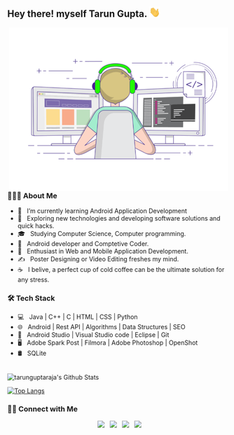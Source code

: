 
        
<h2> Hey there! myself Tarun Gupta. <img src="Hi.gif" width="25"></h2>
<img align="right" alt="GIF" src="gif3.gif" width="500"/>

<h3> 👨🏻‍💻 About Me </h3>

- 🔭 &nbsp; I’m currently learning Android Application Development
- 🤔 &nbsp; Exploring new technologies and developing software solutions and quick hacks.
- 🎓 &nbsp; Studying Computer Science, Computer programming.
- 💼 &nbsp; Android developer and Comptetive Coder.
- 🌱 &nbsp; Enthusiast in Web and Mobile Application Development.
- ✍️ &nbsp; Poster Designing or Video Editing freshes my mind.
- ☕ &nbsp; I belive, a perfect cup of cold coffee can be the ultimate solution for any stress. 

<h3>🛠 Tech Stack</h3>

- 💻 &nbsp; Java | C++ | C | HTML | CSS | Python 
- 🌐 &nbsp; Android | Rest API | Algorithms | Data Structures | SEO
- 🔧 &nbsp; Android Studio | Visual Studio code | Eclipse | Git
- 🖥 &nbsp; Adobe Spark Post | Filmora | Adobe Photoshop | OpenShot
- 🛢 &nbsp; SQLite

<br>


<img align="center" src="https://github-readme-stats.vercel.app/api?username=tarunguptaraja&include_all_commits=true&count_private=true&show_icons=true&line_height=20&title_color=7A7ADB&icon_color=2234AE&text_color=D3D3D3&bg_color=0,000000,130F40" alt="tarunguptaraja's Github Stats">

</br>


[![Top Langs](https://github-readme-stats.vercel.app/api/top-langs/?username=tarunguptaraja&layout=compact&text_color=daf7dc&bg_color=151515)](https://github.com/tarunguptaraja/github-readme-stats)

<h3> 🤝🏻 Connect with Me </h3>
<p align="center">  
&nbsp; <a href="https://www.instagram.com/thetarunguptaraja" target="_blank" rel="noopener noreferrer"><img src="https://img.icons8.com/plasticine/100/000000/instagram-new.png" width="50" /></a>  
&nbsp; <a href="https://www.linkedin.com/in/tarun-gupta-9932951a5" target="_blank" rel="noopener noreferrer"><img src="https://img.icons8.com/plasticine/100/000000/linkedin.png" width="50" /></a>
        &nbsp; <a href="https://twitter.com/_souvik_guria" target="_blank" rel="noopener noreferrer"><img src="https://img.icons8.com/plasticine/100/000000/twitter.png" width="50" /></a>
&nbsp; <a href="mailto:souvikguria98@gmail.com" target="_blank" rel="noopener noreferrer"><img src="https://img.icons8.com/plasticine/100/000000/gmail.png"  width="50" /></a>
</p>

